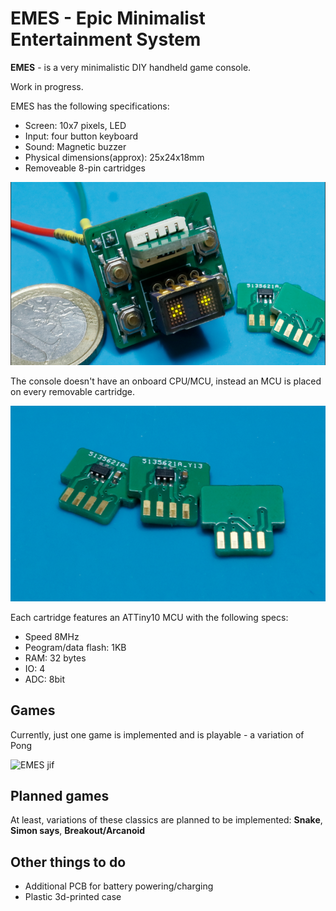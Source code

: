 
# EMES - Epic Minimalist Entertainment System

**EMES** - is a very minimalistic DIY handheld game console. 

Work in progress.

EMES has the following specifications:

 - Screen: 10x7 pixels, LED
 - Input: four button keyboard
 - Sound: Magnetic buzzer
 - Physical dimensions(approx): 25x24x18mm 
 - Removeable 8-pin cartridges

![EMES](images/EMES_01.png)

The console doesn't have an onboard CPU/MCU, instead an MCU is placed on every removable cartridge.

![Cartridges](images/EMES_02.png)

Each cartridge features an ATTiny10 MCU with the following specs:

 - Speed 8MHz
 - Peogram/data flash: 1KB
 - RAM: 32 bytes
 - IO: 4
 - ADC: 8bit

## Games

Currently, just one game is implemented and is playable - a variation of Pong

![EMES jif](images/EMES_03.gif)


## Planned games

At least, variations of these classics are planned to be implemented: **Snake**, **Simon says**, **Breakout/Arcanoid**

## Other things to do

 - Additional PCB for battery powering/charging
 - Plastic 3d-printed case


